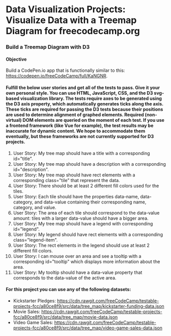 # Data Visualization Projects: Visualize Data with a Treemap Diagram for freecodecamp.org

### Build a Treemap Diagram with D3

#### Objective

Build a CodePen.io app that is functionally similar to this: https://codepen.io/freeCodeCamp/full/KaNGNR.

#### Fulfill the below user stories and get all of the tests to pass. Give it your own personal style. You can use HTML, JavaScript, CSS, and the D3 svg-based visualization library. The tests require axes to be generated using the D3 axis property, which automatically generates ticks along the axis. These ticks are required for passing the D3 tests because their positions are used to determine alignment of graphed elements. Required (non-virtual) DOM elements are queried on the moment of each test. If you use a frontend framework (like Vue for example), the test results may be inaccurate for dynamic content. We hope to accommodate them eventually, but these frameworks are not currently supported for D3 projects.

1. User Story: My tree map should have a title with a corresponding id="title".
2. User Story: My tree map should have a description with a corresponding id="description".
3. User Story: My tree map should have rect elements with a corresponding class="tile" that represent the data.
4. User Story: There should be at least 2 different fill colors used for the tiles.
5. User Story: Each tile should have the properties data-name, data-category, and data-value containing their corresponding name, category, and value.
6. User Story: The area of each tile should correspond to the data-value amount: tiles with a larger data-value should have a bigger area.
7. User Story: My tree map should have a legend with corresponding id="legend".
8. User Story: My legend should have rect elements with a corresponding class="legend-item".
9. User Story: The rect elements in the legend should use at least 2 different fill colors.
10. User Story: I can mouse over an area and see a tooltip with a corresponding id="tooltip" which displays more information about the area.
11. User Story: My tooltip should have a data-value property that corresponds to the data-value of the active area.

#### For this project you can use any of the following datasets:

* Kickstarter Pledges: https://cdn.rawgit.com/freeCodeCamp/testable-projects-fcc/a80ce8f9/src/data/tree_map/kickstarter-funding-data.json
* Movie Sales: https://cdn.rawgit.com/freeCodeCamp/testable-projects-fcc/a80ce8f9/src/data/tree_map/movie-data.json
* Video Game Sales: https://cdn.rawgit.com/freeCodeCamp/testable-projects-fcc/a80ce8f9/src/data/tree_map/video-game-sales-data.json
